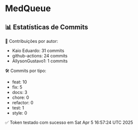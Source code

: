 # MedQueue
<!-- COMMIT_STATS_START -->
## 📊 Estatísticas de Commits

👤 Contribuições por autor:
- Kaio Eduardo: 31 commits
- github-actions: 24 commits
- AllysonGustavo1: 1 commits

🛠️ Commits por tipo:
- feat: 10
- fix: 5
- docs: 3
- chore: 0
- refactor: 0
- test: 1
- style: 0
<!-- COMMIT_STATS_END -->
✅ Token testado com sucesso em Sat Apr  5 16:57:24 UTC 2025
